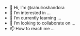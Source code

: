 - 👋 Hi, I’m @rahulroshandora
- 👀 I’m interested in ...
- 🌱 I’m currently learning ...
- 💞️ I’m looking to collaborate on ...
- 📫 How to reach me ...

<!---
rahulroshandora/rahulroshandora is a ✨ special ✨ repository because its `README.md` (this file) appears on your GitHub profile.
You can click the Preview link to take a look at your changes.
--->
